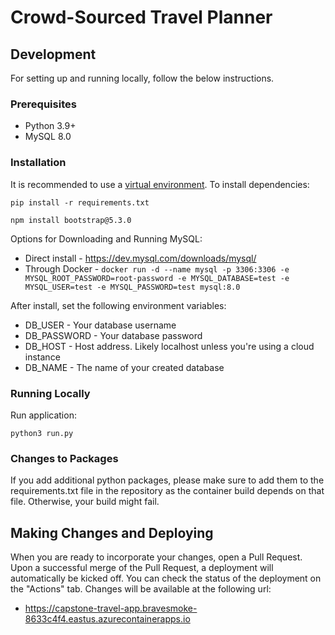 # Crowd-Sourced Travel Planner

## Development

For setting up and running locally, follow the below instructions.

### Prerequisites

- Python 3.9+
- MySQL 8.0

### Installation

It is recommended to use a [virtual environment](https://realpython.com/python-virtual-environments-a-primer/#create-it). To install dependencies:

`pip install -r requirements.txt`

`npm install bootstrap@5.3.0`

Options for Downloading and Running MySQL: 
- Direct install - https://dev.mysql.com/downloads/mysql/
- Through Docker - `docker run -d --name mysql -p 3306:3306 -e MYSQL_ROOT_PASSWORD=root-password -e MYSQL_DATABASE=test -e MYSQL_USER=test -e MYSQL_PASSWORD=test mysql:8.0`

After install, set the following environment variables:
- DB_USER - Your database username
- DB_PASSWORD - Your database password
- DB_HOST - Host address. Likely localhost unless you're using a cloud instance
- DB_NAME - The name of your created database

### Running Locally

Run application:

`python3 run.py`

### Changes to Packages

If you add additional python packages, please make sure to add them to the requirements.txt file in the repository as the container build depends on that file. Otherwise, your build might fail.

## Making Changes and Deploying

When you are ready to incorporate your changes, open a Pull Request. Upon a successful merge of the Pull Request, a deployment will automatically be kicked off. You can check the status of the deployment on the "Actions" tab. Changes will be available at the following url:

- https://capstone-travel-app.bravesmoke-8633c4f4.eastus.azurecontainerapps.io
